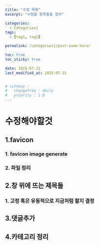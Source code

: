```yaml
---
title: "수정 목록"
excerpt: "수정할 항목들을 정리"

categories:
  - Categories1
tags:
  - [tag1, tag2]

permalink: /categories1/post-name-here/

toc: true
toc_sticky: true

date: 2025-07-31
last_modified_at: 2025-07-31


# sitemap :
#   changefreq : daily
#   priority : 1.0
---
```



# 수정해야할것  
## 1.favicon  
###   1. favicon image generate  
###   2. 파일 정리  

## 2.창 위에 뜨는 제목들     
###  1. 고정 혹은 유동적으로 지금처럼 할지 결정  


## 3.댓글추가  

## 4.카테고리 정리
